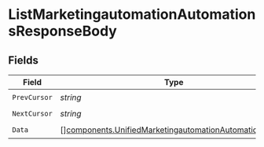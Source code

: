 # ListMarketingautomationAutomationsResponseBody


## Fields

| Field                                                                                                                            | Type                                                                                                                             | Required                                                                                                                         | Description                                                                                                                      |
| -------------------------------------------------------------------------------------------------------------------------------- | -------------------------------------------------------------------------------------------------------------------------------- | -------------------------------------------------------------------------------------------------------------------------------- | -------------------------------------------------------------------------------------------------------------------------------- |
| `PrevCursor`                                                                                                                     | *string*                                                                                                                         | :heavy_check_mark:                                                                                                               | N/A                                                                                                                              |
| `NextCursor`                                                                                                                     | *string*                                                                                                                         | :heavy_check_mark:                                                                                                               | N/A                                                                                                                              |
| `Data`                                                                                                                           | [][components.UnifiedMarketingautomationAutomationOutput](../../models/components/unifiedmarketingautomationautomationoutput.md) | :heavy_check_mark:                                                                                                               | N/A                                                                                                                              |